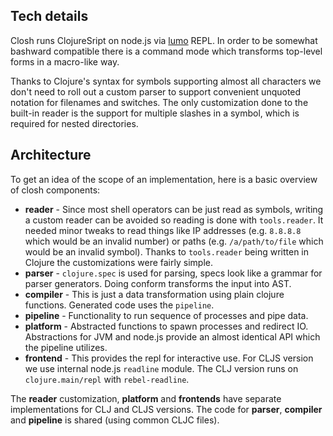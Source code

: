 ## Tech details

Closh runs ClojureSript on node.js via [lumo](https://github.com/anmonteiro/lumo/) REPL. In order to be somewhat bashward compatible there is a command mode which transforms top-level forms in a macro-like way.

Thanks to Clojure's syntax for symbols supporting almost all characters we don't need to roll out a custom parser to support convenient unquoted notation for filenames and switches. The only customization done to the built-in reader is the support for multiple slashes in a symbol, which is required for nested directories.

## Architecture

To get an idea of the scope of an implementation, here is a basic overview of closh components:
- **reader** - Since most shell operators can be just read as symbols, writing a custom reader can be avoided so reading is done with `tools.reader`. It needed minor tweaks to read things like IP addresses (e.g. `8.8.8.8` which would be an invalid number) or paths (e.g. `/a/path/to/file` which would be an invalid symbol). Thanks to `tools.reader` being written in Clojure the customizations were fairly simple.
- **parser** - `clojure.spec` is used for parsing, specs look like a grammar for parser generators. Doing conform transforms the input into AST.
- **compiler** - This is just a data transformation using plain clojure functions. Generated code uses the `pipeline`.
- **pipeline** - Functionality to run sequence of processes and pipe data.
- **platform** - Abstracted functions to spawn processes and redirect IO. Abstractions for JVM and node.js provide an almost identical API which the pipeline utilizes.
- **frontend** - This provides the repl for interactive use. For CLJS version we use internal node.js `readline` module. The CLJ version runs on `clojure.main/repl` with `rebel-readline`.

The **reader** customization, **platform** and **frontends** have separate implementations for CLJ and CLJS versions. The code for **parser**, **compiler** and **pipeline** is shared (using common CLJC files).
